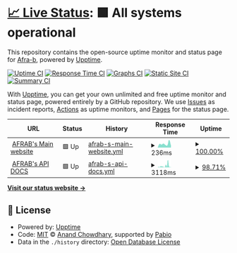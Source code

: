 # [📈 Live Status](https://demo.upptime.js.org): <!--live status--> **🟩 All systems operational**

This repository contains the open-source uptime monitor and status page for [Afra-b](https://demo.upptime.js.org), powered by [Upptime](https://github.com/upptime/upptime).

[![Uptime CI](https://github.com/Afra-b/afrab-status-page/workflows/Uptime%20CI/badge.svg)](https://github.com/Afra-b/afrab-status-page/actions?query=workflow%3A%22Uptime+CI%22)
[![Response Time CI](https://github.com/Afra-b/afrab-status-page/workflows/Response%20Time%20CI/badge.svg)](https://github.com/Afra-b/afrab-status-page/actions?query=workflow%3A%22Response+Time+CI%22)
[![Graphs CI](https://github.com/Afra-b/afrab-status-page/workflows/Graphs%20CI/badge.svg)](https://github.com/Afra-b/afrab-status-page/actions?query=workflow%3A%22Graphs+CI%22)
[![Static Site CI](https://github.com/Afra-b/afrab-status-page/workflows/Static%20Site%20CI/badge.svg)](https://github.com/Afra-b/afrab-status-page/actions?query=workflow%3A%22Static+Site+CI%22)
[![Summary CI](https://github.com/Afra-b/afrab-status-page/workflows/Summary%20CI/badge.svg)](https://github.com/Afra-b/afrab-status-page/actions?query=workflow%3A%22Summary+CI%22)

With [Upptime](https://upptime.js.org), you can get your own unlimited and free uptime monitor and status page, powered entirely by a GitHub repository. We use [Issues](https://github.com/Afra-b/afrab-status-page/issues) as incident reports, [Actions](https://github.com/Afra-b/afrab-status-page/actions) as uptime monitors, and [Pages](https://demo.upptime.js.org) for the status page.

<!--start: status pages-->
<!-- This summary is generated by Upptime (https://github.com/upptime/upptime) -->
<!-- Do not edit this manually, your changes will be overwritten -->
<!-- prettier-ignore -->
| URL | Status | History | Response Time | Uptime |
| --- | ------ | ------- | ------------- | ------ |
| <img alt="" src="https://icons.duckduckgo.com/ip3/website-three-iota-94.vercel.app.ico" height="13"> [AFRAB's Main website](https://website-three-iota-94.vercel.app/) | 🟩 Up | [afrab-s-main-website.yml](https://github.com/Afra-b/afrab-status-page/commits/HEAD/history/afrab-s-main-website.yml) | <details><summary><img alt="Response time graph" src="./graphs/afrab-s-main-website/response-time-week.png" height="20"> 236ms</summary><br><a href="https://Afra-b.github.io/afrab-status-page/history/afrab-s-main-website"><img alt="Response time 161" src="https://img.shields.io/endpoint?url=https%3A%2F%2Fraw.githubusercontent.com%2FAfra-b%2Fafrab-status-page%2FHEAD%2Fapi%2Fafrab-s-main-website%2Fresponse-time.json"></a><br><a href="https://Afra-b.github.io/afrab-status-page/history/afrab-s-main-website"><img alt="24-hour response time 129" src="https://img.shields.io/endpoint?url=https%3A%2F%2Fraw.githubusercontent.com%2FAfra-b%2Fafrab-status-page%2FHEAD%2Fapi%2Fafrab-s-main-website%2Fresponse-time-day.json"></a><br><a href="https://Afra-b.github.io/afrab-status-page/history/afrab-s-main-website"><img alt="7-day response time 236" src="https://img.shields.io/endpoint?url=https%3A%2F%2Fraw.githubusercontent.com%2FAfra-b%2Fafrab-status-page%2FHEAD%2Fapi%2Fafrab-s-main-website%2Fresponse-time-week.json"></a><br><a href="https://Afra-b.github.io/afrab-status-page/history/afrab-s-main-website"><img alt="30-day response time 165" src="https://img.shields.io/endpoint?url=https%3A%2F%2Fraw.githubusercontent.com%2FAfra-b%2Fafrab-status-page%2FHEAD%2Fapi%2Fafrab-s-main-website%2Fresponse-time-month.json"></a><br><a href="https://Afra-b.github.io/afrab-status-page/history/afrab-s-main-website"><img alt="1-year response time 161" src="https://img.shields.io/endpoint?url=https%3A%2F%2Fraw.githubusercontent.com%2FAfra-b%2Fafrab-status-page%2FHEAD%2Fapi%2Fafrab-s-main-website%2Fresponse-time-year.json"></a></details> | <details><summary><a href="https://Afra-b.github.io/afrab-status-page/history/afrab-s-main-website">100.00%</a></summary><a href="https://Afra-b.github.io/afrab-status-page/history/afrab-s-main-website"><img alt="All-time uptime 99.95%" src="https://img.shields.io/endpoint?url=https%3A%2F%2Fraw.githubusercontent.com%2FAfra-b%2Fafrab-status-page%2FHEAD%2Fapi%2Fafrab-s-main-website%2Fuptime.json"></a><br><a href="https://Afra-b.github.io/afrab-status-page/history/afrab-s-main-website"><img alt="24-hour uptime 100.00%" src="https://img.shields.io/endpoint?url=https%3A%2F%2Fraw.githubusercontent.com%2FAfra-b%2Fafrab-status-page%2FHEAD%2Fapi%2Fafrab-s-main-website%2Fuptime-day.json"></a><br><a href="https://Afra-b.github.io/afrab-status-page/history/afrab-s-main-website"><img alt="7-day uptime 100.00%" src="https://img.shields.io/endpoint?url=https%3A%2F%2Fraw.githubusercontent.com%2FAfra-b%2Fafrab-status-page%2FHEAD%2Fapi%2Fafrab-s-main-website%2Fuptime-week.json"></a><br><a href="https://Afra-b.github.io/afrab-status-page/history/afrab-s-main-website"><img alt="30-day uptime 99.71%" src="https://img.shields.io/endpoint?url=https%3A%2F%2Fraw.githubusercontent.com%2FAfra-b%2Fafrab-status-page%2FHEAD%2Fapi%2Fafrab-s-main-website%2Fuptime-month.json"></a><br><a href="https://Afra-b.github.io/afrab-status-page/history/afrab-s-main-website"><img alt="1-year uptime 99.95%" src="https://img.shields.io/endpoint?url=https%3A%2F%2Fraw.githubusercontent.com%2FAfra-b%2Fafrab-status-page%2FHEAD%2Fapi%2Fafrab-s-main-website%2Fuptime-year.json"></a></details>
| <img alt="" src="https://icons.duckduckgo.com/ip3/afrab-dev-api-v1.onrender.com.ico" height="13"> [AFRAB's API DOCS](https://afrab-dev-api-v1.onrender.com/api/swagger/) | 🟩 Up | [afrab-s-api-docs.yml](https://github.com/Afra-b/afrab-status-page/commits/HEAD/history/afrab-s-api-docs.yml) | <details><summary><img alt="Response time graph" src="./graphs/afrab-s-api-docs/response-time-week.png" height="20"> 3118ms</summary><br><a href="https://Afra-b.github.io/afrab-status-page/history/afrab-s-api-docs"><img alt="Response time 3077" src="https://img.shields.io/endpoint?url=https%3A%2F%2Fraw.githubusercontent.com%2FAfra-b%2Fafrab-status-page%2FHEAD%2Fapi%2Fafrab-s-api-docs%2Fresponse-time.json"></a><br><a href="https://Afra-b.github.io/afrab-status-page/history/afrab-s-api-docs"><img alt="24-hour response time 1060" src="https://img.shields.io/endpoint?url=https%3A%2F%2Fraw.githubusercontent.com%2FAfra-b%2Fafrab-status-page%2FHEAD%2Fapi%2Fafrab-s-api-docs%2Fresponse-time-day.json"></a><br><a href="https://Afra-b.github.io/afrab-status-page/history/afrab-s-api-docs"><img alt="7-day response time 3118" src="https://img.shields.io/endpoint?url=https%3A%2F%2Fraw.githubusercontent.com%2FAfra-b%2Fafrab-status-page%2FHEAD%2Fapi%2Fafrab-s-api-docs%2Fresponse-time-week.json"></a><br><a href="https://Afra-b.github.io/afrab-status-page/history/afrab-s-api-docs"><img alt="30-day response time 1716" src="https://img.shields.io/endpoint?url=https%3A%2F%2Fraw.githubusercontent.com%2FAfra-b%2Fafrab-status-page%2FHEAD%2Fapi%2Fafrab-s-api-docs%2Fresponse-time-month.json"></a><br><a href="https://Afra-b.github.io/afrab-status-page/history/afrab-s-api-docs"><img alt="1-year response time 3077" src="https://img.shields.io/endpoint?url=https%3A%2F%2Fraw.githubusercontent.com%2FAfra-b%2Fafrab-status-page%2FHEAD%2Fapi%2Fafrab-s-api-docs%2Fresponse-time-year.json"></a></details> | <details><summary><a href="https://Afra-b.github.io/afrab-status-page/history/afrab-s-api-docs">98.71%</a></summary><a href="https://Afra-b.github.io/afrab-status-page/history/afrab-s-api-docs"><img alt="All-time uptime 98.97%" src="https://img.shields.io/endpoint?url=https%3A%2F%2Fraw.githubusercontent.com%2FAfra-b%2Fafrab-status-page%2FHEAD%2Fapi%2Fafrab-s-api-docs%2Fuptime.json"></a><br><a href="https://Afra-b.github.io/afrab-status-page/history/afrab-s-api-docs"><img alt="24-hour uptime 96.34%" src="https://img.shields.io/endpoint?url=https%3A%2F%2Fraw.githubusercontent.com%2FAfra-b%2Fafrab-status-page%2FHEAD%2Fapi%2Fafrab-s-api-docs%2Fuptime-day.json"></a><br><a href="https://Afra-b.github.io/afrab-status-page/history/afrab-s-api-docs"><img alt="7-day uptime 98.71%" src="https://img.shields.io/endpoint?url=https%3A%2F%2Fraw.githubusercontent.com%2FAfra-b%2Fafrab-status-page%2FHEAD%2Fapi%2Fafrab-s-api-docs%2Fuptime-week.json"></a><br><a href="https://Afra-b.github.io/afrab-status-page/history/afrab-s-api-docs"><img alt="30-day uptime 99.21%" src="https://img.shields.io/endpoint?url=https%3A%2F%2Fraw.githubusercontent.com%2FAfra-b%2Fafrab-status-page%2FHEAD%2Fapi%2Fafrab-s-api-docs%2Fuptime-month.json"></a><br><a href="https://Afra-b.github.io/afrab-status-page/history/afrab-s-api-docs"><img alt="1-year uptime 98.97%" src="https://img.shields.io/endpoint?url=https%3A%2F%2Fraw.githubusercontent.com%2FAfra-b%2Fafrab-status-page%2FHEAD%2Fapi%2Fafrab-s-api-docs%2Fuptime-year.json"></a></details>

<!--end: status pages-->

[**Visit our status website →**](https://demo.upptime.js.org)

## 📄 License

- Powered by: [Upptime](https://github.com/upptime/upptime)
- Code: [MIT](./LICENSE) © [Anand Chowdhary](https://anandchowdhary.com), supported by [Pabio](https://pabio.com)
- Data in the `./history` directory: [Open Database License](https://opendatacommons.org/licenses/odbl/1-0/)
